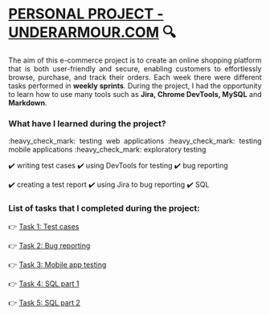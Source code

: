 
# [PERSONAL PROJECT - UNDERARMOUR.COM](https://www.underarmour.com/en-us/)  :mag:

<p align="justify">The aim of this e-commerce project is to create an online shopping platform that is both user-friendly and secure, enabling customers to effortlessly browse, purchase, and track their orders. Each week there were different tasks performed in <b>weekly sprints</b>. During the project, I had the opportunity to learn how to use many tools such as <b>Jira, Chrome DevTools, MySQL</b> and <b>Markdown</b>.</p>

### What have I learned during the project?

<p align="justify">:heavy_check_mark: testing web applications :heavy_check_mark: testing mobile applications :heavy_check_mark: exploratory testing

:heavy_check_mark: writing test cases :heavy_check_mark: using DevTools for testing :heavy_check_mark: bug reporting 

:heavy_check_mark: creating a test report :heavy_check_mark: using Jira to bug reporting :heavy_check_mark: SQL</p>

### List of tasks that I completed during the project:

👉 [Task 1: Test cases](https://docs.google.com/spreadsheets/d/1fwttaxo9Lh59xjd4034dEC082zfP9GfW/edit#gid=1881651618)

👉 [Task 2: Bug reporting](https://github.com/k-czekaj/challenge_portfolio_katarzyna/blob/main/Task3.md)

👉 [Task 3: Mobile app testing](https://github.com/k-czekaj/challenge_portfolio_katarzyna/blob/main/Task4.md)

👉 [Task 4: SQL part 1](https://github.com/k-czekaj/challenge_portfolio_katarzyna/blob/main/Task5.md)

👉 [Task 5: SQL part 2](https://github.com/k-czekaj/challenge_portfolio_katarzyna/blob/main/Task6.md)
